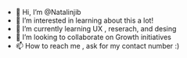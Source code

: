 - 👋 Hi, I’m @Natalinjib
- 👀 I’m interested in learning about this a lot! 
- 🌱 I’m currently learning UX , reserach, and desing
- 💞️ I’m looking to collaborate on Growth initiatives 
- 📫 How to reach me , ask for my contact number :)

<!---
Natalinjib/Natalinjib is a ✨ special ✨ repository because its `README.md` (this file) appears on your GitHub profile.
You can click the Preview link to take a look at your changes.
--->
